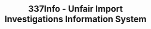 ---
layout: default
bigquery: https://console.cloud.google.com/bigquery?p=patents-public-data&d=usitc_investigations&page=dataset&project=sheets-management-319211
citation: US International Trade Commission 337Info Unfair Import Investigations Information
  System
contributors: US International Trade Comission
cost: None
description: US International Trade Commission 337Info Unfair Import Investigations
  Information System contains data on investigations done under Section 337. Section
  337 declares the infringement of certain statutory intellectual property rights
  and other forms of unfair competition in import trade to be unlawful practices.
  Most Section 337 investigations involve allegations of patent or registered trademark
  infringement.
documentation: FAQ and tutorial available on the site
last_edit: Mon, 04 Apr 2022 19:10:40 GMT
location: https://pubapps2.usitc.gov/337external/
maintained_by: US International Trade Comission
schema_fields: '[''startDateMarkmanHearing'', ''teoIdIssueDate'', ''ouiiAttorney'',
  ''htsNumbers'', ''lastUpdated'', ''dateOfPublicationFrNotice'', ''investigationTermDate'',
  ''id'', ''teoProceedingInvolved'', ''invUnfairAct'', ''teoReliefGranted'', ''issueDateOtherNonFinal'',
  ''finalIdOnViolationDue'', ''trademarkNumbers'', ''dateComplaintFiled'', ''respondent'',
  ''targetDate'', ''currentStatus'', ''endDateMarkmanHearing'', ''actualStartDateEvidHear'',
  ''investigationType'', ''title'', ''currentActiveALJ'', ''ouiiParticipation'', ''copyrightNumbers'',
  ''finalIdOnViolationIssue'', ''dateCreated'', ''reportingRequirements'', ''cafcAppeals'',
  ''finalDetViolation'', ''aljAssigned'', ''publication_number'', ''actualEndDateEvidHear'',
  ''investigationNo'', ''docketNo'', ''internalRemand'', ''complainant'', ''patentNumber'',
  ''finalDetNoViolation'', ''gcAttorney'', ''markmanHearing'', ''scheduledEndDateEvidHear'',
  ''teoIdDueDate'', ''scheduledStartDateEvidHear'', ''patentNumbers'']'
shortname: unfair_import_investigations
tags:
- import
- legal
- trade
timeframe: 2008-2021 (prior to 2008 downloadable as a JSON file)
title: 337Info - Unfair Import Investigations Information System
uuid: 2721f5ec-e599-4890-9265-9706719fc71e
---